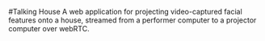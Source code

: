 #Talking House
A web application for projecting video-captured facial features onto a house, streamed from a performer computer to a projector computer over webRTC.